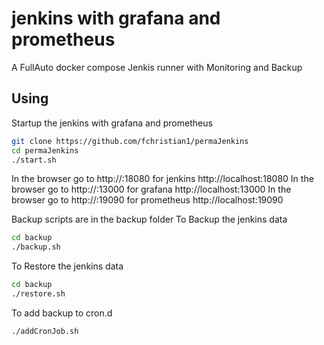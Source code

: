 # jenkins with grafana and prometheus

A FullAuto docker compose Jenkis runner with Monitoring and Backup

## Using

Startup the jenkins with grafana and prometheus
```bash
git clone https://github.com/fchristian1/permaJenkins
cd permaJenkins
./start.sh
```
In the browser go to http://<ip>:18080 for jenkins      http://localhost:18080
In the browser go to http://<ip>:13000 for grafana      http://localhost:13000
In the browser go to http://<ip>:19090 for prometheus   http://localhost:19090

Backup scripts are in the backup folder
To Backup the jenkins data
```bash
cd backup
./backup.sh
```
To Restore the jenkins data
```bash
cd backup
./restore.sh
```

To add backup to cron.d
```bash
./addCronJob.sh
```